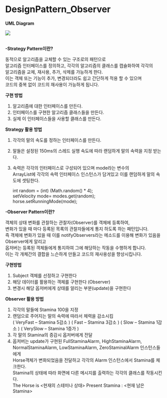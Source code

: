 # DesignPattern_Observer

<b> UML Diagram </b>
<div>  <img align="center" src="https://user-images.githubusercontent.com/22215395/49061960-b5bcee80-f255-11e8-84e4-9955ca7042f1.jpg"> 
</div>
<br>

<b> -Strategy Pattern이란? </b>

동적으로 알고리즘을 교체할 수 있는 구조로의 패턴으로 <br>
알고리즘 인터페이스를 정의하고, 각각의 알고리즘의 클래스를 캡슐화하여 각각의 <br>
알고리즘을 교체, 재사용, 추가, 삭제를 가능하게 한다. <br>
이는 객체 또는 기능이 추가, 변경되더라도 쉽고 간단하게 적용 할 수 있으며 <br>
코드의 중복 없이 코드의 재사용이 가능하게 됩니다. <br>

<b> 구현 방법 </b>
1) 알고리즘에 대한 인터페이스를 만든다. <br>
2) 인터페이스를 구현한 알고리즘 클래스들을 만든다. <br>
3) 실제 이 인터페이스들을 사용할 클래스를 만든다. <br>

<b> Strategy 활용 방법 </b>

1. 각각의 말의 속도를 정하는 인터페이스를 만든다. <br>
2. 말들은 설정된 150ms의 스레드 실행 속도에 따라 랜덤하게 말의 속력을 지정 받는다. <br>
3. 속력은 각각의 인터페이스로 구성되어 있으며 mode라는 변수의 <br>
   ArrayList에 각각의 속력 인터페이스 인스턴스가 담겨있고 이를 랜덤하게 말의 속도에 셋팅한다. <br>
   
   int random = (int) (Math.random() * 4); <br>
   setVelocity mode= modes.get(random); <br>
   horse.setRunningMode(mode); <br>
   
<b> -Observer Pattern이란? </b>
<br>

 
객체의 상태 변화를 관찰하는 관찰자(Observer)를 객체에 등록하여, <br>
변화가 있을 때 마다 등록된 목록의 관찰자들에게 통지 하도록 하는 패턴입니다. <br>
즉 객체에 변화가 있을 때 이를 notifyObservers라는 메소드를 이용해 변화가 있음을 Observer에게 알리고 <br>
옵저버는 등록된 객체들에게 통지하여 그에 해당하는 작동을 수행하게 합니다. <br> 
이는 각 개체간의 결합을 느슨하게 만들고 코드의 재사용성을 향상시킵니다.

<b> 구현방법 </b>
1) Subject 객체를 선정하고 구현한다
2) 해당 데이터를 활용하는 객체를 구현한다 (Observer)
3) 변경시 해당 옵저버에게 상태를 알리는 부분(update)을 구현한다

<b> Observer 활용 방법 </b>

1. 각각의 말들에 Stamina 100을 지정
2. 랜덤으로 주어지는 말의 속력에 따라서 체력을 감소시킴 <br>
( VeryFast – Stamina 5감소 ) ( Fast – Stamina 3감소 )
( Slow – Stamina 1감소 ) ( VerySlow – Stamina 1증가 )
3. 각 말의 Stamina의 증감시 옵저버에게 전달
4. 옵저버는 update가 구현된 FullStaminaAlarm, HighStaminaAlarm, <br>
 NormalStaminaAlarm, LowStaminaAlarm, ZeroStaminalAlarm 인스턴스들에게 <br>
 Horse객체가 변화되었음을 전달하고 각각의 Alarm 인스턴스에서 Stamina를 체크한다. <br>
 Stamina의 상태에 따라 화면에 다른 메시지를 출력하는 각각의 클래스를 작동시킨다. <br>
 The Horse is <현재의 스테미나 상태> Present Stamina : <현재 남은 Stamina>
